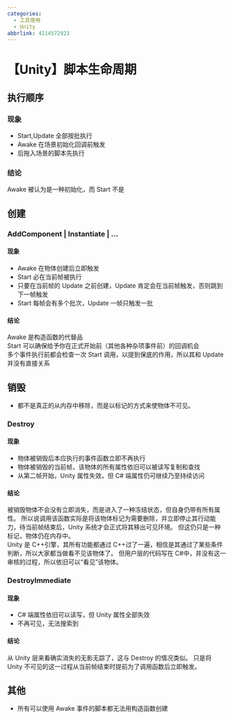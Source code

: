 ```yaml
---
categories:
  - 工具使用
  - Unity
abbrlink: 4114572923
---
```

# 【Unity】脚本生命周期

## 执行顺序

### 现象

- Start,Update 全部按批执行
- Awake 在场景初始化回调前触发
- 后拖入场景的脚本先执行

### 结论

Awake 被认为是一种初始化，而 Start 不是

## 创建

### AddComponent | Instantiate | ...

#### 现象

- Awake 在物体创建后立即触发
- Start 必在当前帧被执行
- 只要在当前帧的 Update 之前创建，Update 肯定会在当前帧触发，否则跳到下一帧触发
- Start 每帧会有多个批次，Update 一帧只触发一批

#### 结论

Awake 是构造函数的代替品</br>
Start 可以确保给予你在正式开始前（其他各种杂项事件前）的回调机会</br>
多个事件执行前都会检查一次 Start 调用，以提到保底的作用，所以其和 Update 并没有直接关系

## 销毁

- 都不是真正的从内存中移除，而是以标记的方式来使物体不可见。

### Destroy

#### 现象

- 物体被销毁后本应执行的事件函数立即不再执行
- 物体被销毁的当前帧，该物体的所有属性依旧可以被读写复制和查找
- 从第二帧开始，Unity 属性失效，但 C# 端属性仍可继续乃至持续访问

#### 结论

被销毁物体不会没有立即消失，而是进入了一种冻结状态，但自身仍带有所有属性。
所以说调用该函数实际是将该物体标记为需要删除，并立即停止其行动能力，待当前帧结束后，Unity 系统才会正式将其移出可见环境。
但这仍只是一种标记，物体仍在内存中。</br>
Unity 是 C++引擎，其所有功能都通过 C++过了一遍，相信是其通过了某些条件判断，所以大家都当做看不见该物体了。
但用户层的代码写在 C#中，并没有这一审核的过程，所以依旧可以“看见”该物体。

### DestroyImmediate

#### 现象

- C# 端属性依旧可以读写，但 Unity 属性全部失效
- 不再可见，无法搜索到

#### 结论

从 Unity 层来看确实消失的无影无踪了，这与 Destroy 的情况类似。
只是将 Unity 不可见的这一过程从当前帧结束时提前为了调用函数后立即触发。

## 其他

- 所有可以使用 Awake 事件的脚本都无法用构造函数创建
